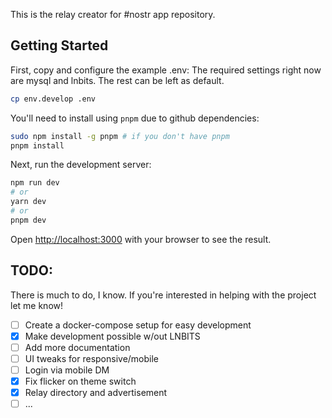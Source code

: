 This is the relay creator for #nostr app repository.

## Getting Started

First, copy and configure the example .env:
The required settings right now are mysql and lnbits.
The rest can be left as default.

```bash
cp env.develop .env
```

You'll need to install using `pnpm` due to github dependencies:

```bash
sudo npm install -g pnpm # if you don't have pnpm
pnpm install
```

Next, run the development server:

```bash
npm run dev
# or
yarn dev
# or
pnpm dev
```

Open [http://localhost:3000](http://localhost:3000) with your browser to see the result.

## TODO:
There is much to do, I know.  If you're interested in helping with the project let me know!

- [ ] Create a docker-compose setup for easy development
- [x] Make development possible w/out LNBITS
- [ ] Add more documentation
- [ ] UI tweaks for responsive/mobile
- [ ] Login via mobile DM
- [x] Fix flicker on theme switch
- [x] Relay directory and advertisement
- [ ] ...
